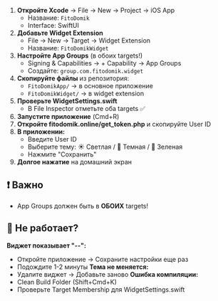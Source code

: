 1. **Откройте Xcode** → File → New → Project → iOS App
   - Название: `FitoDomik`
   - Interface: SwiftUI
2. **Добавьте Widget Extension**
   - File → New → Target → Widget Extension
   - Название: `FitoDomikWidget`
3. **Настройте App Groups** (в обоих targets!)
   - Signing & Capabilities → + Capability → App Groups
   - Создайте: `group.com.fitodomik.widget`
4. **Скопируйте файлы** из репозитория:
   - `FitoDomikApp/` → в основное приложение
   - `FitoDomikWidget/` → в widget extension
5. **Проверьте WidgetSettings.swift**
   - В File Inspector отметьте оба targets ✅
6. **Запустите приложение** (Cmd+R)
7. **Откройте fitodomik.online/get_token.php** и скопируйте User ID
8. **В приложении:**
   - Введите User ID
   - Выберите тему: ☀️ Светлая / 🌙 Темная / 🌱 Зеленая
   - Нажмите "Сохранить"
9. **Долгое нажатие** на домашний экран
## ❗ Важно
- App Groups должен быть в **ОБОИХ** targets!
## 🐛 Не работает?
**Виджет показывает "--":**
- Откройте приложение → Сохраните настройки еще раз
- Подождите 1-2 минуты
**Тема не меняется:**
- Удалите виджет → Добавьте заново
**Ошибка компиляции:**
- Clean Build Folder (Shift+Cmd+K)
- Проверьте Target Membership для WidgetSettings.swift